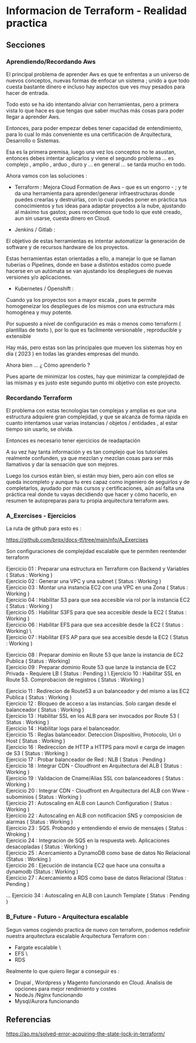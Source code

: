 <!-- Proyecto : # docs-tf -->
# Informacion de Terraform - Realidad practica
<!-- Nivel 1 -  V0.0.4 - 2023 Mar -->

## Secciones

### Aprendiendo/Recordando Aws

El principal problema de aprender Aws es que te enfrentas a un universo de nuevos conceptos, nuevas formas de enfocar un sistema ;  unido a que todo cuesta bastante dinero e incluso hay aspectos que ves muy pesados para hacer de entrada.

Todo esto se ha ido intentando aliviar con herramientas, pero a primera vista lo que hace es que tengas que saber muchas más cosas para poder llegar a aprender Aws.

Entonces, para poder empezar debes tener capacidad de entendimiento, para lo cual lo más conveniente es una certificación de Arquitectura, Desarrollo o Sistemas.

Esa es la primera premisa, luego una vez los conceptos no te asustan, entonces debes intentar aplicarlos y viene el segundo problema ... es complejo , amplio , arduo , duro y ... en general ... se tarda mucho en todo.

Ahora vamos con las soluciones : 

- Terraform              : Mejora Cloud Formation de Aws - que es un engorro - ; y te da una herramienta para aprender/generar infraestructuras donde puedes crearlas y destruirlas, con lo cual puedes poner en práctica tus conocimientos y tus ideas para adaptar proyectos a la nube, ajustando al máximo tus gastos; pues recordemos que todo lo que esté creado, aun sin usarse, cuesta dinero en Cloud.

- Jenkins / Gitlab       : 

El objetivo de estas herramientas es intentar automatizar la generación de software y de recursos hardware de los proyectos.

Estas herramientas estan orientadas a ello, a manejar lo que se llaman tuberias o Pipelines, donde en base a distintos estados como puede hacerse en un autómata se van ajustando los despliegues de nuevas versiones y/o aplicaciones.

- Kubernetes / Openshift : 

Cuando ya los proyectos son a mayor escala , pues te permite homogeneizar los despliegues de los mismos con una estructura más homogénea y muy potente. 

Por supuesto a nivel de configuración es más o menos como terraform ( plantillas de texto ), por lo que es facilmente versionable , reproducible y extensible

Hay más, pero estas son las principales que mueven los sistemas hoy en día ( 2023 ) en todas las grandes empresas del mundo.

Ahora bien ... ¿ Cómo aprenderlo ? 

Pues aparte de minimizar los costes, hay que minimizar la complejidad de las mismas y es justo este segundo punto mi objetivo con este proyecto.

### Recordando Terraform

El problema con estas tecnologías tan complejas y amplias es que una estructura adquiere gran complejidad, y que se alcanza de forma rápida en cuanto intentamos usar varias instancias / objetos / entidades , al estar tiempo sin usarlo, se olvida.

Entonces es necesario tener ejercicios de readaptación

A su vez hay tanta información y es tan complejo que los tutoriales realmente confunden, ya que mezclan y mezclan cosas para ser más llamativos y dar la sensación que son mejores.

Luego los cursos están bien, si están muy bien, pero aún con ellos se queda incompleto y aunque tu eres capaz como ingeniero de seguirlos y de completarlos, ayudado por más cursos y certificaciones, aún así falta una práctica real donde tu vayas decidiendo que hacer y cómo hacerlo, en resumen te autopreparas para tu propia arquitectura terraform aws.

### A_Exercises - Ejercicios

La ruta de github para esto es : 

https://github.com/brqx/docs-tf/tree/main/nfo/A_Exercises

Son configuraciones de complejidad escalable que te permiten reentender terraform

Ejercicio 01 : Preparar una estructura en Terraform con Backend y Variables ( Status : Working )   \
Ejercicio 02 : Generar una VPC y una subnet                        ( Status : Working )                \
Ejercicio 03 : Montar una instancia EC2 con una VPC en una Zona    ( Status : Working )            \
Ejercicio 04 : Habilitar S3 para que sea accesible via rol por la instancia EC2 ( Status : Working )   \
Ejercicio 05 : Habilitar S3FS para que sea accesible desde la EC2 ( Status : Working )                 \
Ejercicio 06 : Habilitar EFS para que sea accesible desde la EC2 ( Status : Working)                   \            
Ejercicio 07 : Habilitar EFS AP para que sea accesible desde la EC2 ( Status : Working )               

Ejercicio 08 : Preparar dominio en Route 53 que lanze la instancia de EC2 Publica ( Status : Working)              \
Ejercicio 09 : Preparar dominio Route 53 que lanze la instancia de EC2 Privada - Requiere LB  ( Status : Pending ) \ 
Ejercicio 10 : Habilitar SSL en Route 53. Comprobacion de registros ( Status : Working )

Ejercicio 11 : Redirecion de Route53 a un balanceador y del mismo a las EC2 Publica ( Status : Working )          \
Ejercicio 12 : Bloqueo de acceso a las instancias. Solo cargan desde el balanceador ( Status : Working )          \
Ejercicio 13 : Habilitar SSL en los ALB para ser invocados por Route 53 ( Status : Working )                      \
Ejercicio 14 : Habilitar logs para el balanceador.             \
Ejercicio 15 : Reglas balanceador. Deteccion Dispositivo, Protocolo, Uri o Host ( Status : Working )         \
Ejercicio 16 : Redireccion de HTTP a HTTPS para movil e carga de imagen de S3 ( Status : Working )    \
Ejercicio 17 : Probar balanceador de Red : NLB ( Status : Pending )  \
Ejercicio 18 : Integrar CDN - Cloudfront en Arquitectura del ALB  ( Status : Working )  \
Ejercicio 19 : Validacion de Cname/Alias SSL con balanceadores ( Status : Working )     \
Ejercicio 20 : Integrar CDN - Cloudfront en Arquitectura del ALB con Www - subominios ( Status : Working )  \
Ejercicio 21 : Autoscaling en ALB con Launch Configuration ( Status : Working )  \
Ejercicio 22 : Autoscaling en ALB con notificacion SNS y composicion de alarmas ( Status : Working )  \
Ejercicio 23 : SQS. Probando y entendiendo el envio de mensajes ( Status : Wroking )  \
Ejercicio 24 : Integracion de SQS en la respuesta web. Aplicaciones desacopladas ( Status : Working )   \
Ejercicio 25 : Acercamiento a DynamoDB como base de datos No Relacional (Status : Working )          \
Ejercicio 26 : Ejecución de instancia EC2 que hace una consulta a dynamodb (Status : Working )       \
Ejercicio 27 : Acercamiento a RDS como base de datos Relacional (Status : Pending )          


...
Ejercicio 34 : Autoscaling en ALB con Launch Template ( Status : Pending )


### B_Future  - Futuro - Arquitectura escalable 

Segun vamos cogiendo practica de nuevo con terraform, podemos redefinir nuestra arquitectura escalable
Arquitectura Terraform con : 

- Fargate escalable                                \
- EFS                                              \
- RDS

Realmente lo que quiero llegar a conseguir es : 

- Drupal , Wordpress y Magento funcionando en Cloud. Analisis de opciones para mejor rendimiento y costes
- NodeJs /Nginx funcionando
- Mysql/Aurora funcionando

<!-- ==--==--==--==--==--==--==--==--==--==--==--==--==--==--==-- -->

## Referencias

https://ao.ms/solved-error-acquiring-the-state-lock-in-terraform/


